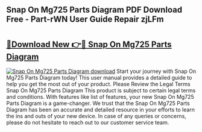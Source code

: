 ## Snap On Mg725 Parts Diagram PDF Download Free - Part-rWN User Guide Repair zjLFm

# <h2><a href="http://dfsm5h.blite.top/?on=Snap+On+Mg725+Parts+Diagram">🔗Download New 👉🔴 Snap On Mg725 Parts Diagram</a></h2>

[![Snap On Mg725 Parts Diagram download](https://i.imgur.com/lujVjoI.png)](http://dfsm5h.blite.top/?on=Snap+On+Mg725+Parts+Diagram)
Start your journey with Snap On Mg725 Parts Diagram today! This user manual provides a detailed guide to help you get the most out of your product. Please Review the Legal Terms Snap On Mg725 Parts Diagram This product is subject to certain legal terms and conditions. With features like list of features, your new Snap On Mg725 Parts Diagram is a game-changer. We trust that the Snap On Mg725 Parts Diagram has been an accurate and detailed resource in your efforts to learn the ins and outs of your new device. In case of any queries or concerns, please do not hesitate to reach out to our customer service team.
